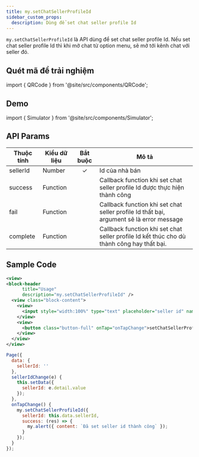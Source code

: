 ```yaml
---
title: my.setChatSellerProfileId
sidebar_custom_props:
  description: Dùng để set chat seller profile Id
---
```


`my.setChatSellerProfileId` là API dùng để set chat seller profile Id. Nếu set chat seller profile Id thì khi mở chat từ option menu, sẽ mở tới kênh chat với seller đó.

## Quét mã để trải nghiệm

import { QRCode } from '@site/src/components/QRCode';

<QRCode page="pages/api/set-chat-seller-profile/index" />

## Demo

import { Simulator } from '@site/src/components/Simulator';

<Simulator page="pages/api/set-chat-seller-profile/index" />

## API Params

| Thuộc tính | Kiểu dữ liệu | Bắt buộc | Mô tả                                                                                     |
| ---------- | ------------ | :------: | ----------------------------------------------------------------------------------------- |
| sellerId   | Number       |    ✓     | Id của nhà bán                                                                            |
| success    | Function     |          | Callback function khi set chat seller profile Id được thực hiện thành công                |
| fail       | Function     |          | Callback function khi set chat seller profile Id thất bại, argument sẽ là error message   |
| complete   | Function     |          | Callback function khi set chat seller profile Id kết thúc cho dù thành công hay thất bại. |

## Sample Code

```xml title=index.txml
<view>
<block-header
      title="Usage"
      description="my.setChatSellerProfileId" />
  <view class="block-content">
    <view>
      <input style="width:100%" type="text" placeholder="seller id" name="key" value="{{sellerId}}" onInput="sellerIdChange"></input>
    </view>
    <view>
      <button class="button-full" onTap="onTapChange">setChatSellerProfileId</button>
    </view>
  </view>
</view>
```

```js title=index.js
Page({
  data: {
    sellerId: ''
  },
  sellerIdChange(e) {
    this.setData({
      sellerId: e.detail.value
    });
  },
  onTapChange() {
    my.setChatSellerProfileId({
      sellerId: this.data.sellerId,
      success: (res) => {
        my.alert({ content: `Đã set seller id thành công` });
      }
    });
  }
});
```
